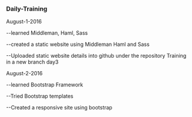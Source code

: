 ### Daily-Training


August-1-2016

--learned Middleman, Haml, Sass

--created a static website using Middleman Haml and Sass

--Uploaded static website details into github under the repository Training in a new branch day3


August-2-2016
 
--learned Bootstrap Framework
 
--Tried Bootstrap templates

--Created a responsive site using bootstrap
